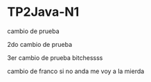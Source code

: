 # TP2Java-N1

cambio de prueba

2do cambio de prueba

3er cambio de prueba bitchessss

cambio de franco si no anda me voy a la mierda
